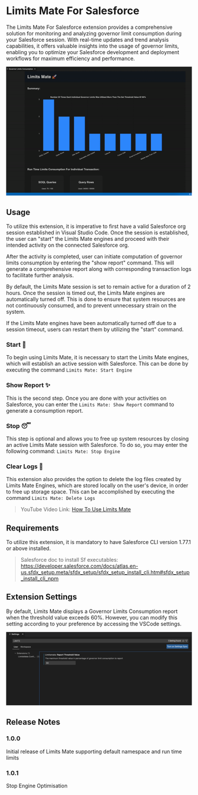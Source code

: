 # Limits Mate For Salesforce

The Limits Mate For Salesforce extension provides a comprehensive solution for monitoring and analyzing governor limit consumption during your Salesforce session. With real-time updates and trend analysis capabilities, it offers valuable insights into the usage of governor limits, enabling you to optimize your Salesforce development and deployment workflows for maximum efficiency and performance. 

![Demo](Images/demo.gif "Demo")

## Usage

To utilize this extension, it is imperative to first have a valid Salesforce org session established in Visual Studio Code. Once the session is established, the user can "start" the Limits Mate engines and proceed with their intended activity on the connected Salesforce org. 

After the activity is completed, user can initiate computation of governor limits consumption by entering the "show report" command. This will generate a comprehensive report along with corresponding transaction logs to facilitate further analysis.

By default, the Limits Mate session is set to remain active for a duration of 2 hours. Once the session is timed out, the Limits Mate engines are automatically turned off. This is done to ensure that system resources are not continuously consumed, and to prevent unnecessary strain on the system.

If the Limits Mate engines have been automatically turned off due to a session timeout, users can restart them by utilizing the "start" command. 

### Start 🚀

To begin using Limits Mate, it is necessary to start the Limits Mate engines, which will establish an active session with Salesforce. 
This can be done by executing the command `Limits Mate: Start Engine`

### Show Report ✨

This is the second step. Once you are done with your activities on Salesforce, you can enter the `Limits Mate: Show Report` command to generate a consumption report.

### Stop 😴
This step is optional and allows you to free up system resources by closing an active Limits Mate session with Salesforce. To do so, you may enter the following command: `Limits Mate: Stop Engine`

### Clear Logs 🧹
This extension also provides the option to delete the log files created by Limits Mate Engines, which are stored locally on the user's device, in order to free up storage space. This can be accomplished by executing the command `Limits Mate: Delete Logs`

> YouTube Video Link: [How To Use Limits Mate](https://youtu.be/hxlvTyKyNcc)


## Requirements

To utilize this extension, it is mandatory to have Salesforce CLI version 1.77.1 or above installed. 

> Salesforce doc to install Sf executables: 
https://developer.salesforce.com/docs/atlas.en-us.sfdx_setup.meta/sfdx_setup/sfdx_setup_install_cli.htm#sfdx_setup_install_cli_npm

## Extension Settings

By default, Limits Mate displays a Governor Limits Consumption report when the threshold value exceeds 60%. However, you can modify this setting according to your preference by accessing the VSCode settings.

![Settings](Images/Configuration.png "Settings")

## Release Notes

### 1.0.0

Initial release of Limits Mate supporting default namespace and run time limits

### 1.0.1

Stop Engine Optimisation